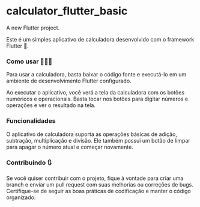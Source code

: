 # calculator_flutter_basic

A new Flutter project.

Este é um simples aplicativo de calculadora  desenvolvido com o framework Flutter 📱.

### Como usar   👨🏻‍💻
Para usar a calculadora, basta baixar o código fonte e executá-lo em um ambiente de desenvolvimento Flutter configurado.

Ao executar o aplicativo, você verá a tela da calculadora com os botões numéricos e operacionais. Basta tocar nos botões para digitar números e operações e ver o resultado na tela.

### Funcionalidades
O aplicativo de calculadora suporta as operações básicas de adição, subtração, multiplicação e divisão. Ele também possui um botão de limpar para apagar o número atual e começar novamente.

### Contribuindo  🔃
Se você quiser contribuir com o projeto, fique à vontade para criar uma branch e enviar um pull request com suas melhorias ou correções de bugs. Certifique-se de seguir as boas práticas de codificação e manter o código organizado.

